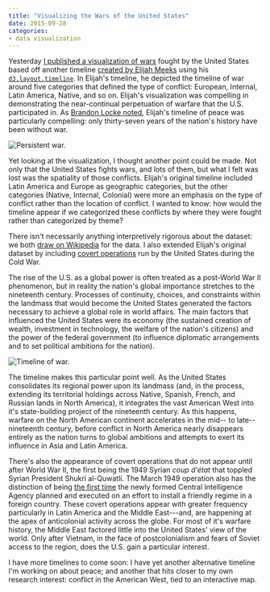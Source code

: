 ```yaml
---
title: "Visualizing the Wars of the United States"
date: 2015-09-28
categories: 
- data visualization
---
```


Yesterday [I published a visualization of wars](http://jasonheppler.org/projects/war/) fought by the United States based off another timeline [created by Elijah Meeks](http://elijahmeeks.com/wars/) using his [`d3.layout.timeline`](https://github.com/emeeks/d3.layout.timeline). In Elijah's timeline, he depicted the timeline of war around five categories that defined the type of conflict: European, Internal, Latin America, Native, and so on. Elijah's visualization was compelling in demonstrating the near-continual perpetuation of warfare that the U.S. participated in. As [Brandon Locke noted](https://twitter.com/brandontlocke/status/648613981695815680), Elijah's timeline of peace was particularly compelling: only thirty-seven years of the nation's history have been without war.

![Persistent war.](/assets/images/em_wars.png)

Yet looking at the visualization, I thought another point could be made. Not only that the United States fights wars, and lots of them, but what I felt was lost was the spatiality of those conflicts. Elijah's original timeline included Latin America and Europe as geographic categories, but the other categories (Native, Internal, Colonial) were more an emphasis on the type of conflict rather than the location of conflict. I wanted to know: how would the timeline appear if we categorized these conflicts by where they were fought rather than categorized by theme?

There isn't necessarily anything interpretively rigorous about the dataset: we both [draw on Wikipedia](https://en.wikipedia.org/wiki/List_of_wars_involving_the_United_States) for the data. I also extended Elijah's original dataset by including [covert operations](https://en.wikipedia.org/wiki/Covert_United_States_foreign_regime_change_actions) run by the United States during the Cold War.

The rise of the U.S. as a global power is often treated as a post-World War II phenomenon, but in reality the nation's global importance stretches to the nineteenth century. Processes of continuity, choices, and constraints within the landmass that would become the United States generated the factors necessary to achieve a global role in world affairs. The main factors that influenced the United States were its economy (the sustained creation of wealth, investment in technology, the welfare of the nation's citizens) and the power of the federal government (to influence diplomatic arrangements and to set political ambitions for the nation).

![Timeline of war.](/assets/images/war_timeline.png)

The timeline makes this particular point well. As the United States consolidates its regional power upon its landmass (and, in the process, extending its territorial holdings across Native, Spanish, French, and Russian lands in North America), it integrates the vast American West into it's state-building project of the nineteenth century. As this happens, warfare on the North American continent accelerates in the mid-- to late--nineteenth century, before conflict in North America nearly disappears entirely as the nation turns to global ambitions and attempts to exert its influence in Asia and Latin America.

There's also the appearance of covert operations that do not appear until after World War II, the first being the 1949 Syrian *coup d'état* that toppled Syrian President Shukri al-Quwatli. The March 1949 operation also has the distinction of being [the first time](http://coat.ncf.ca/our_magazine/links/issue51/articles/51_12-13.pdf) the newly formed Central Intelligence Agency planned and executed on an effort to install a friendly regime in a foreign country. These covert operations appear with greater frequency particularly in Latin America and the Middle East---and, are happening at the apex of anticolonial activity across the globe. For most of it's warfare history, the Middle East factored little into the United States' view of the world. Only after Vietnam, in the face of postcolonialism and fears of Soviet access to the region, does the U.S. gain a particular interest.

I have more timelines to come soon: I have yet another alternative timeline I'm working on about peace; and another that hits closer to my own research interest: conflict in the American West, tied to an interactive map.
